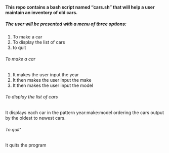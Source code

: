 #### This repo contains a bash script named “cars.sh” that will help a user maintain an inventory of old cars.

##### The user will be presented with a menu of three options:
 1. To make a car
 2. To display the list of cars
 3. to quit
###### To make a car
 1. It makes the user input the year
 2. It then makes the user input the make
 3. It then makes the user input the model
###### To display the list of cars
 It displays each car in the pattern year:make:model ordering the cars output by the oldest to newest cars.
###### To quit'
 It quits the program
